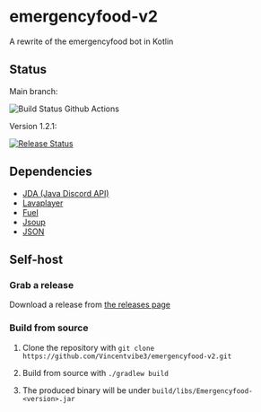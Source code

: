 ﻿# emergencyfood-v2
A rewrite of the emergencyfood bot in Kotlin

## Status
Main branch: 

![Build Status Github Actions](https://github.com/Vincentvibe3/emergencyfood-v2/actions/workflows/Build.yaml/badge.svg?branch=main) 
 
Version 1.2.1:

[![Release Status](https://dev.azure.com/vincentvibe4/emergencyfood/_apis/build/status/Vincentvibe3.emergencyfood-v2?branchName=refs%2Ftags%2Fv.1.2.1)](https://dev.azure.com/vincentvibe4/emergencyfood/_build/latest?definitionId=5&branchName=refs%2Ftags%2Fv.1.2.1)
## Dependencies
- [JDA (Java Discord API)](https://github.com/DV8FromTheWorld/JDA)
- [Lavaplayer](https://github.com/sedmelluq/lavaplayer)
- [Fuel](https://github.com/kittinunf/fuel)
- [Jsoup](https://jsoup.org/)
- [JSON](https://github.com/stleary/JSON-java)
## Self-host
### Grab a release

Download a release from [the releases page](https://github.com/Vincentvibe3/emergencyfood-v2/releases/latest)

### Build from source
1. Clone the repository with ```git clone https://github.com/Vincentvibe3/emergencyfood-v2.git```

2. Build from source with ```./gradlew build```

3. The produced binary will be under ```build/libs/Emergencyfood-<version>.jar```

